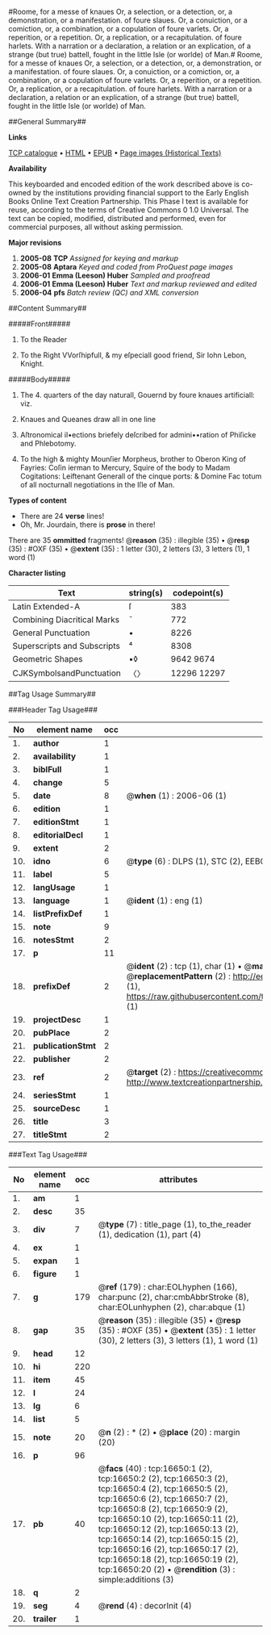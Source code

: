 #Roome, for a messe of knaues Or, a selection, or a detection, or, a demonstration, or a manifestation. of foure slaues. Or, a conuiction, or a comiction, or, a combination, or a copulation of foure varlets. Or, a reperition, or a repetition. Or, a replication, or a recapitulation. of foure harlets. With a narration or a declaration, a relation or an explication, of a strange (but true) battell, fought in the little Isle (or worlde) of Man.#
Roome, for a messe of knaues Or, a selection, or a detection, or, a demonstration, or a manifestation. of foure slaues. Or, a conuiction, or a comiction, or, a combination, or a copulation of foure varlets. Or, a reperition, or a repetition. Or, a replication, or a recapitulation. of foure harlets. With a narration or a declaration, a relation or an explication, of a strange (but true) battell, fought in the little Isle (or worlde) of Man.

##General Summary##

**Links**

[TCP catalogue](http://www.ota.ox.ac.uk/tcp/)  • 
[HTML](http://tei.it.ox.ac.uk/tcp/Texts-HTML/free/A11/A11050.html)  • 
[EPUB](http://tei.it.ox.ac.uk/tcp/Texts-EPUB/free/A11/A11050.epub) • 
[Page images (Historical Texts)](https://data.historicaltexts.jisc.ac.uk/view?pubId=eebo-99851379e&pageId=eebo-99851379e-16650-1)

**Availability**

This keyboarded and encoded edition of the
	       work described above is co-owned by the institutions
	       providing financial support to the Early English Books
	       Online Text Creation Partnership. This Phase I text is
	       available for reuse, according to the terms of Creative
	       Commons 0 1.0 Universal. The text can be copied,
	       modified, distributed and performed, even for
	       commercial purposes, all without asking permission.

**Major revisions**

1. __2005-08__ __TCP__ *Assigned for keying and markup*
1. __2005-08__ __Aptara__ *Keyed and coded from ProQuest page images*
1. __2006-01__ __Emma (Leeson) Huber__ *Sampled and proofread*
1. __2006-01__ __Emma (Leeson) Huber__ *Text and markup reviewed and edited*
1. __2006-04__ __pfs__ *Batch review (QC) and XML conversion*

##Content Summary##

#####Front#####

1. To the Reader

1. To the Right VVorſhipfull, &
my eſpeciall good friend, Sir Iohn
Lebon, Knight.

#####Body#####

1. The 4. quarters of the day naturall,
Gouernd by foure knaues artificiall:
viz.

1. Knaues and Queanes draw
all in one line

1. Aſtronomical il•ections briefely
deſcribed for admini••ration of
Phiſicke and Phlebotomy.

1. To the high & mighty Mounſier
Morpheus, brother to Oberon
King of Fayries: Coſin ierman
to Mercury, Squire of the body to Madam
Cogitations: Leiftenant Generall
of the cinque ports: & Domine Fac totum
of all nocturnall negotiations in
the Iſle of Man.

**Types of content**

  * There are 24 **verse** lines!
  * Oh, Mr. Jourdain, there is **prose** in there!

There are 35 **ommitted** fragments! 
 @__reason__ (35) : illegible (35)  •  @__resp__ (35) : #OXF (35)  •  @__extent__ (35) : 1 letter (30), 2 letters (3), 3 letters (1), 1 word (1)

**Character listing**


|Text|string(s)|codepoint(s)|
|---|---|---|
|Latin Extended-A|ſ|383|
|Combining             Diacritical Marks|̄|772|
|General Punctuation|•|8226|
|Superscripts             and Subscripts|⁴|8308|
|Geometric Shapes|▪◊|9642 9674|
|CJKSymbolsandPunctuation|〈〉|12296 12297|

##Tag Usage Summary##

###Header Tag Usage###

|No|element name|occ|attributes|
|---|---|---|---|
|1.|__author__|1||
|2.|__availability__|1||
|3.|__biblFull__|1||
|4.|__change__|5||
|5.|__date__|8| @__when__ (1) : 2006-06 (1)|
|6.|__edition__|1||
|7.|__editionStmt__|1||
|8.|__editorialDecl__|1||
|9.|__extent__|2||
|10.|__idno__|6| @__type__ (6) : DLPS (1), STC (2), EEBO-CITATION (1), PROQUEST (1), VID (1)|
|11.|__label__|5||
|12.|__langUsage__|1||
|13.|__language__|1| @__ident__ (1) : eng (1)|
|14.|__listPrefixDef__|1||
|15.|__note__|9||
|16.|__notesStmt__|2||
|17.|__p__|11||
|18.|__prefixDef__|2| @__ident__ (2) : tcp (1), char (1)  •  @__matchPattern__ (2) : ([0-9\-]+):([0-9IVX]+) (1), (.+) (1)  •  @__replacementPattern__ (2) : http://eebo.chadwyck.com/downloadtiff?vid=$1&page=$2 (1), https://raw.githubusercontent.com/textcreationpartnership/Texts/master/tcpchars.xml#$1 (1)|
|19.|__projectDesc__|1||
|20.|__pubPlace__|2||
|21.|__publicationStmt__|2||
|22.|__publisher__|2||
|23.|__ref__|2| @__target__ (2) : https://creativecommons.org/publicdomain/zero/1.0/ (1), http://www.textcreationpartnership.org/docs/. (1)|
|24.|__seriesStmt__|1||
|25.|__sourceDesc__|1||
|26.|__title__|3||
|27.|__titleStmt__|2||


###Text Tag Usage###

|No|element name|occ|attributes|
|---|---|---|---|
|1.|__am__|1||
|2.|__desc__|35||
|3.|__div__|7| @__type__ (7) : title_page (1), to_the_reader (1), dedication (1), part (4)|
|4.|__ex__|1||
|5.|__expan__|1||
|6.|__figure__|1||
|7.|__g__|179| @__ref__ (179) : char:EOLhyphen (166), char:punc (2), char:cmbAbbrStroke (8), char:EOLunhyphen (2), char:abque (1)|
|8.|__gap__|35| @__reason__ (35) : illegible (35)  •  @__resp__ (35) : #OXF (35)  •  @__extent__ (35) : 1 letter (30), 2 letters (3), 3 letters (1), 1 word (1)|
|9.|__head__|12||
|10.|__hi__|220||
|11.|__item__|45||
|12.|__l__|24||
|13.|__lg__|6||
|14.|__list__|5||
|15.|__note__|20| @__n__ (2) : * (2)  •  @__place__ (20) : margin (20)|
|16.|__p__|96||
|17.|__pb__|40| @__facs__ (40) : tcp:16650:1 (2), tcp:16650:2 (2), tcp:16650:3 (2), tcp:16650:4 (2), tcp:16650:5 (2), tcp:16650:6 (2), tcp:16650:7 (2), tcp:16650:8 (2), tcp:16650:9 (2), tcp:16650:10 (2), tcp:16650:11 (2), tcp:16650:12 (2), tcp:16650:13 (2), tcp:16650:14 (2), tcp:16650:15 (2), tcp:16650:16 (2), tcp:16650:17 (2), tcp:16650:18 (2), tcp:16650:19 (2), tcp:16650:20 (2)  •  @__rendition__ (3) : simple:additions (3)|
|18.|__q__|2||
|19.|__seg__|4| @__rend__ (4) : decorInit (4)|
|20.|__trailer__|1||
